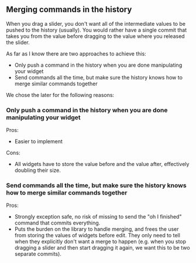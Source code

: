 ## Merging commands in the history

When you drag a slider, you don't want all of the intermediate values to be pushed to the history (usually). You would rather have a single commit that takes you from the value before dragging to the value where you released the slider.

As far as I know there are two approaches to achieve this: 
- Only push a command in the history when you are done manipulating your widget
- Send commands all the time, but make sure the history knows how to merge similar commands together

We chose the later for the following reasons:

### Only push a command in the history when you are done manipulating your widget

Pros:
- Easier to implement

Cons:
- All widgets have to store the value before and the value after, effectively doubling their size.

### Send commands all the time, but make sure the history knows how to merge similar commands together

Pros:
- Strongly exception safe, no risk of missing to send the "oh I finished" command that commits everything.
- Puts the burden on the library to handle merging, and frees the user from storing the values of widgets before edit. They only need to tell when they explicitly don't want a merge to happen (e.g. when you stop dragging a slider and then start dragging it again, we want this to be two separate commits).